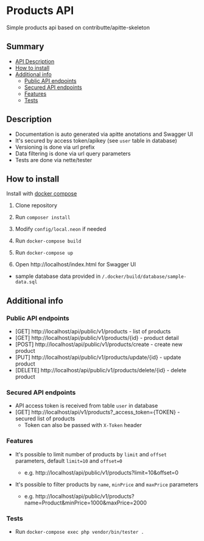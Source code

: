 # Products API
Simple products api based on contributte/apitte-skeleton

## Summary
- [API Description](#description)
- [How to install](#how-to-install)
- [Additional info](#additional-info)
  - [Public API endpoints](#public-api-endpoints)
  - [Secured API endpoints](#secured-api-endpoints)
  - [Features](#features)
  - [Tests](#tests)

## Description
- Documentation is auto generated via apitte anotations and Swagger UI
- It's secured by access token/apikey (see `user` table in database)
- Versioning is done via url prefix
- Data filtering is done via url query parameters
- Tests are done via nette/tester

## How to install
Install with [docker compose](https://github.com/docker/compose)

1) Clone repository

2) Run `composer install`

3) Modify `config/local.neon` if needed

4) Run `docker-compose build`

5) Run `docker-compose up`

6) Open http://localhost/index.html for Swagger UI

  - sample database data provided in `/.docker/build/database/sample-data.sql`

## Additional info
### Public API endpoints
- [GET] http://localhost/api/public/v1/products - list of products
- [GET] http://localhost/api/public/v1/products/{id} - product detail
- [POST] http://localhost/api/public/v1/products/create - create new product
- [PUT] http://localhost/api/public/v1/products/update/{id} - update product
- [DELETE] http://localhost/api/public/v1/products/delete/{id} - delete product

### Secured API endpoints
- API access token is received from table `user` in database
- [GET] http://localhost/api/v1/products?_access_token={TOKEN} - secured list of products
  - Token can also be passed with `X-Token` header

### Features
- It's possible to limit number of products by `limit` and `offset` parameters, default `limit=10` and `offset=0`
  - e.g. http://localhost/api/public/v1/products?limit=10&offset=0


- It's possible to filter products by `name`, `minPrice` and `maxPrice` parameters
  - e.g. http://localhost/api/public/v1/products?name=Product&minPrice=1000&maxPrice=2000

### Tests
- Run `docker-compose exec php vendor/bin/tester .`
